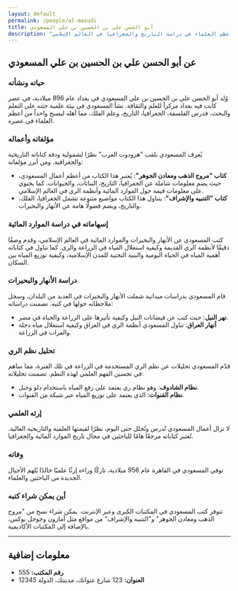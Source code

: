 ```yaml
---
layout: default
permalink: /people/al-masudi
title: أبو الحسن علي بن الحسين بن علي المسعودي
description: "هرودوت ال وأحد أعظم العلماء في دراسة التاريخ والجغرافيا في العالم الإسلامي
---
```


## عن أبو الحسن علي بن الحسين بن علي المسعودي

### حياته ونشأته

وُلد أبو الحسن علي بن الحسين بن علي المسعودي في بغداد عام 896 ميلادية، في عصر كانت فيه بغداد مركزاً للعلم والثقافة. نشأ المسعودي في بيئة علمية حثته على التعلم والبحث، فدرس الفلسفة، الجغرافيا، التاريخ، وعلم الفلك، مما أهله ليصبح واحداً من أعظم العلماء في عصره.

### مؤلفاته وأعماله

يُعرف المسعودي بلقب "هرودوت العرب" نظرًا لشمولية ودقة كتاباته التاريخية والجغرافية. ومن أبرز مؤلفاته:

- **كتاب "مروج الذهب ومعادن الجوهر"**: يُعتبر هذا الكتاب من أعظم أعمال المسعودي، حيث يضم معلومات شاملة عن الجغرافيا، التاريخ، النباتات، والحيوانات. كما يحتوي على معلومات قيمة حول الموارد المائية وأنظمة الري في العالم الإسلامي.
- **كتاب "التنبيه والإشراف"**: يتناول هذا الكتاب مواضيع متنوعة تشمل الجغرافيا، الفلك، والتاريخ، ويضم فصولًا هامة عن الأنهار والبحيرات.

### إسهاماته في دراسة الموارد المائية

كتب المسعودي عن الأنهار والبحيرات والموارد المائية في العالم الإسلامي، وقدم وصفًا دقيقًا لأنظمة الري القديمة وكيفية استغلال المياه في الزراعة والري. كما تناول في كتاباته أهمية المياه في الحياة اليومية والبنية التحتية للمدن الإسلامية، وكيفية توزيع المياه بين السكان.

### دراسة الأنهار والبحيرات

قام المسعودي بدراسات ميدانية شملت الأنهار والبحيرات في العديد من البلدان، وسجل ملاحظاته حولها في كتبه. تضمنت دراساته:

- **نهر النيل**: حيث كتب عن فيضانات النيل وكيفية تأثيرها على الزراعة والحياة في مصر.
- **أنهار العراق**: تناول المسعودي أنظمة الري في العراق وكيفية استغلال مياه دجلة والفرات في الزراعة.

### تحليل نظم الري

قدّم المسعودي تحليلات عن نظم الري المستخدمة في الزراعة في تلك الفترة، مما ساهم في تحسين الفهم العلمي لهذه النظم. تضمنت تحليلاته:

- **نظام الشادوف**: وهو نظام ري يعتمد على رفع المياه باستخدام دلو وحبل.
- **نظام القنوات**: الذي يعتمد على توزيع المياه عبر شبكة من القنوات.

### إرثه العلمي

لا تزال أعمال المسعودي تُدرس وتُحلل حتى اليوم، نظرًا لقيمتها العلمية والتاريخية العالية. تُعتبر كتاباته مرجعًا هامًا للباحثين في مجال تاريخ الموارد المائية والجغرافيا.

### وفاته

توفي المسعودي في القاهرة عام 956 ميلادية، تاركًا وراءه إرثًا علميًا خالدًا يُلهم الأجيال الجديدة من الباحثين والعلماء.

### أين يمكن شراء كتبه

تتوفر كتب المسعودي في المكتبات الكبرى وعبر الإنترنت. يمكن شراء نسخ من "مروج الذهب ومعادن الجوهر" و"التنبيه والإشراف" من مواقع مثل أمازون وجوجل بوكس، بالإضافة إلى المكتبات الأكاديمية.

---

## معلومات إضافية

- **رقم المكتب:** 555
- **العنوان:** 123 شارع عنوانك، مدينتك، الدولة 12345
